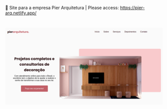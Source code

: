 
🧱 Site para a empresa Pier Arquitetura | 
Please access: https://pier-arq.netlify.app/
<h1 align="center">
  <a href="https://pier-arq.netlify.app/">
  <img src="./assets/imgs/readme.png" alt="imagem do site"/> 
</h1>